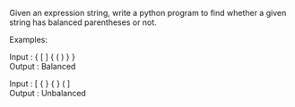 Given an expression string, write a python program to find whether a given string has balanced parentheses or not.

Examples:

Input : { [ ] { ( ) } }  
Output : Balanced

Input : [ { } { } ( ]   
Output : Unbalanced
